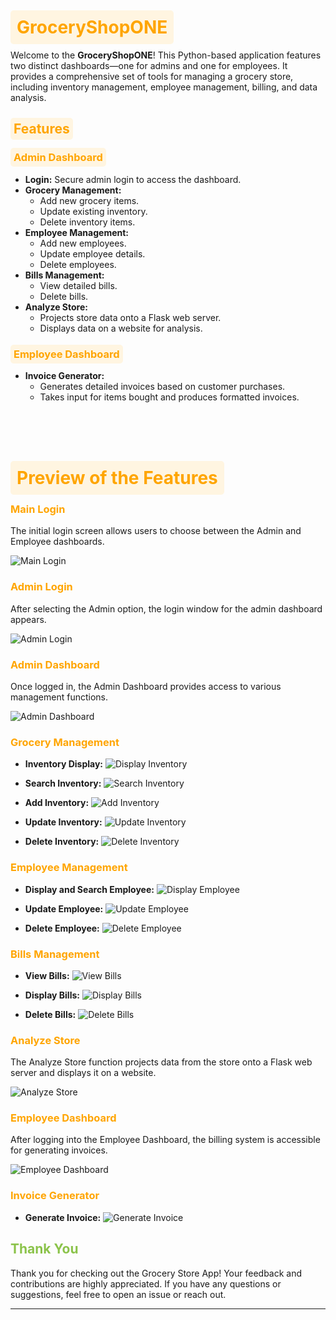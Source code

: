# <span style="color: #FFA500; background-color: #FFF5E1; padding: 10px; border-radius: 5px;">GroceryShopONE</span>

Welcome to the <b>GroceryShopONE</b>! This Python-based application features two distinct dashboards—one for admins and one for employees. It provides a comprehensive set of tools for managing a grocery store, including inventory management, employee management, billing, and data analysis.

## <span style="color: #FFA500; background-color: #FFF5E1; padding: 5px; border-radius: 5px;">Features</span>

### <span style="color: #FFA500; background-color: #FFF5E1; padding: 5px; border-radius: 5px;">Admin Dashboard</span>

<ul>
    <li><b>Login:</b> Secure admin login to access the dashboard.</li>
    <li><b>Grocery Management:</b> 
        <ul>
            <li>Add new grocery items.</li>
            <li>Update existing inventory.</li>
            <li>Delete inventory items.</li>
        </ul>
    </li>
    <li><b>Employee Management:</b>
        <ul>
            <li>Add new employees.</li>
            <li>Update employee details.</li>
            <li>Delete employees.</li>
        </ul>
    </li>
    <li><b>Bills Management:</b>
        <ul>
            <li>View detailed bills.</li>
            <li>Delete bills.</li>
        </ul>
    </li>
    <li><b>Analyze Store:</b> 
        <ul>
            <li>Projects store data onto a Flask web server.</li>
            <li>Displays data on a website for analysis.</li>
        </ul>
    </li>
</ul>

### <span style="color: #FFA500; background-color: #FFF5E1; padding: 5px; border-radius: 5px;">Employee Dashboard</span>

<ul>
    <li><b>Invoice Generator:</b>
        <ul>
            <li>Generates detailed invoices based on customer purchases.</li>
            <li>Takes input for items bought and produces formatted invoices.</li>
        </ul>
    </li>
</ul>

<br>
<br>
<br>

# <span style="color: #FFA500; background-color: #FFF5E1; padding: 10px; border-radius: 5px;">Preview of the Features</span>

### <span style="color: #FFA500;">Main Login</span>

The initial login screen allows users to choose between the Admin and Employee dashboards.

![Main Login](images/GitHub_readme/MainLogin.png)

### <span style="color: #FFA500;">Admin Login</span>

After selecting the Admin option, the login window for the admin dashboard appears.

![Admin Login](images/GitHub_readme/AdminLogin.png)

### <span style="color: #FFA500;">Admin Dashboard</span>

Once logged in, the Admin Dashboard provides access to various management functions.

![Admin Dashboard](images/GitHub_readme/AdminDashboard.png)

### <span style="color: #FFA500;">Grocery Management</span>

- **Inventory Display:**
  ![Display Inventory](images/GitHub_readme/Inventory1.png)

- **Search Inventory:**
  ![Search Inventory](images/GitHub_readme/Inventory2.png)

- **Add Inventory:**
  ![Add Inventory](images/GitHub_readme/Inventory3.png)

- **Update Inventory:**
  ![Update Inventory](images/GitHub_readme/Inventory4.png)

- **Delete Inventory:**
  ![Delete Inventory](images/GitHub_readme/Inventory6.png)

### <span style="color: #FFA500;">Employee Management</span>

- **Display and Search Employee:**
  ![Display Employee](images/GitHub_readme/Employee1.png)

- **Update Employee:**
  ![Update Employee](images/GitHub_readme/Employee3.png)

- **Delete Employee:**
  ![Delete Employee](images/GitHub_readme/Employee4.png)

### <span style="color: #FFA500;">Bills Management</span>

- **View Bills:**
  ![View Bills](images/GitHub_readme/Bill1.png)

- **Display Bills:**
  ![Display Bills](images/GitHub_readme/Bill2.png)

- **Delete Bills:**
  ![Delete Bills](images/GitHub_readme/Bill3.png)

### <span style="color: #FFA500;">Analyze Store</span>

The Analyze Store function projects data from the store onto a Flask web server and displays it on a website.

![Analyze Store](images/GitHub_readme/Flask1.png)

### <span style="color: #FFA500;">Employee Dashboard</span>

After logging into the Employee Dashboard, the billing system is accessible for generating invoices.

![Employee Dashboard](images/GitHub_readme/EmploeeLogin.png)

### <span style="color: #FFA500;">Invoice Generator</span>

- **Generate Invoice:**
  ![Generate Invoice](images/GitHub_readme/BillingSystem.png)

## <span style="color: #8BC34A;">Thank You</span>

Thank you for checking out the Grocery Store App! Your feedback and contributions are highly appreciated. If you have any questions or suggestions, feel free to open an issue or reach out.

---
